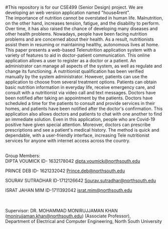 #This repository is for our CSE499 (Senior Design) project. We are developing an web version application named "house4rent".<br/>
The importance of nutrition cannot be overstated in human life. Malnutrition, on the other hand, increases tension, fatigue, and the disability to perform. Over time, it has also raised the chance of developing many diseases and other health problems. Nowadays, people have been facing nutrition problems and are concerned about their health. As a result, nutritionists assist them in resuming or maintaining healthy, autonomous lives at home. This paper presents a web-based Telenutrition application system with a variety of features to aid in doctor-patient communication. This online application allows a user to register as a doctor or a patient. An administrator can manage all aspects of the system, as well as regulate and change its functioning. A nutritionist qualification has been verified manually by the system administrator. However, patients can use the application to choose from several treatment options. Patients can obtain basic nutrition information in everyday life, receive emergency care, and consult with a nutritionist via video call and text messages. Doctors have been notified after taking an appointment by the patients. Doctors have scheduled a time for the patients to consult and provide services in their homes, and patients have been notified after the doctor's confirmation.  This application also allows doctors and patients to chat with one another to find an immediate solution. Even in this application, people who are Covid-19 positive have given special attention. Moreover, doctors can prescribe prescriptions and see a patient's medical history. The method is quick and dependable, with a user-friendly interface, increasing Tele nutritionist services for anyone with internet access across the country.<br/><br/>

Group Members: <br/>
DIPTA VOUMICK ID- 1632178042 dipta.voumick@northsouth.edu<br/>

PRINCE DEB ID- 1621232042 Prince.deb@northsouth.edu<br/>

SOURAV SUTRADHAR ID-1712126642 Sourav.sutradhar@northsouth.edu<br/>

ISRAT JAHAN MIM ID-1711392042 israt.mim@northsouth.edu <br/><br/><br/>


Supervisor: DR. MOHAMMAD MONIRUJJAMAN KHAN (monirujjaman.khan@northsouth.edu) (Associate Professor), <br/>
Department of Electrical and Computer Engineering, North South University
